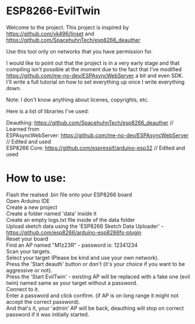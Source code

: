 # ESP8266-EvilTwin

Welcome to the project.
This project is inspired by https://github.com/vk496/linset and https://github.com/SpacehuhnTech/esp8266_deauther

Use this tool only on networks that you have permission for.

I would like to point out that the project is in a very early stage and that compiling isn't possible at the moment due to the fact that I've modified https://github.com/me-no-dev/ESPAsyncWebServer a bit and even SDK.  
I'll write a full tutorial on how to set everything up once I write everything down.

Note: I don't know anything about licenes, copyrights, etc.  

Here is a list of libraries I've used:  

Deauthing: https://github.com/SpacehuhnTech/esp8266_deauther        // Learned from  
ESPAsyncWebServer: https://github.com/me-no-dev/ESPAsyncWebServer   // Edited and used  
ESP8266 Core: https://github.com/espressif/arduino-esp32            // Edited and used  




# How to use:
Flash the realsed .bin file onto your ESP8266 board  
Open Arduino IDE  
Create a new project  
Create a folder named 'data' inside it  
Create an empty logs.txt file inside of the data folder  
Upload sketch data using the 'ESP8266 Sketch Data Uploader' - https://github.com/esp8266/arduino-esp8266fs-plugin  
Reset your board  
Find an AP named "M1z23R" - password is: 12341234  
Scan your targets.  
Select your target (Please be kind and use your own network).  
Press the 'Start deauth' button or don't (it's your choice if you want to be aggressive or not).  
Press the 'Start EvilTwin' - existing AP will be replaced with a fake one (evil twin) named same as your target without a password.  
Connect to it.  
Enter a password and click confirm. (if AP is on long range it might not accept the correct password).  
And that's it, your 'admin' AP will be back, deauthing will stop on correct password if it was initially started.  
